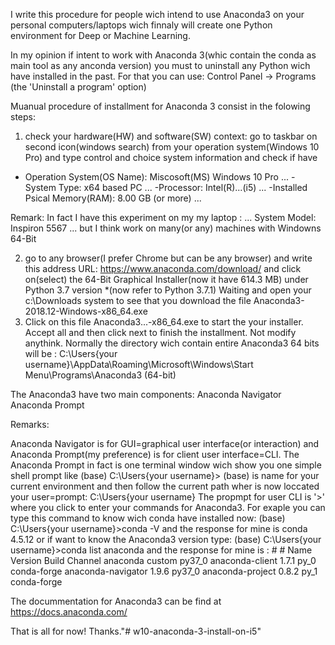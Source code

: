 I write this procedure for people wich intend to use Anaconda3 on your personal computers/laptops
wich finnaly will create one Python environment for Deep or Machine Learning.

In my opinion if intent to work with Anaconda 3(whic contain the conda as main tool as any anconda version)
you must to uninstall any Python wich have installed in the past.
For that you can use: 
    Control Panel -> Programs (the 'Uninstall  a program' option)

Muanual procedure of installment for Anaconda 3 consist in the folowing steps:
1) check your hardware(HW) and software(SW) context:
  go to taskbar on second icon(windows search) from your operation system(Windows 10 Pro) and type control
  and choice system information and check if have
  - Operation System(OS Name): Miscosoft(MS) Windows 10 Pro
  ...
  -System Type: x64 based PC
  ...
  -Processor: Intel(R)...(i5)
  ...
  -Installed Psical Memory(RAM): 8.00 GB (or more)
  ...
  
  Remark: In fact I have this experiment on my my laptop :
				...
				System Model: Inspiron 5567
				...
		  but I think work on many(or any) machines with Windowns 64-Bit
		  
2) go to any browser(I prefer Chrome but can be any browser) and write this address URL:
         https://www.anaconda.com/download/
   and click on(select) the   64-Bit Graphical Installer(now it have 614.3 MB)
   under Python 3.7 version *(now refer to Python 3.7.1)
   Waiting and open your c:\Downloads system to see that you download the file 
     Anaconda3-2018.12-Windows-x86_64.exe
3) Click on this file Anaconda3...-x86_64.exe to start the your installer.
   Accept all and then click next to finish the installment.
   Not modify anythink.
   Normally the directory wich contain entire Anaconda3 64 bits will be :
      C:\Users\{your username}\AppData\Roaming\Microsoft\Windows\Start Menu\Programs\Anaconda3 (64-bit)

The Anaconda3 have two main components:
    Anaconda Navigator
    Anaconda Prompt

Remarks:

Anaconda Navigator is for GUI=graphical user interface(or interaction) and Anaconda Prompt(my preference) is for client user interface=CLI.
The Anaconda Prompt in fact is one terminal window wich show you one simple shell prompt like 
    (base) C:\Users\{your username}>
(base) is name for your current environment and then follow the current path wher is now loccated your user=prompt: C:\Users\{your username}
 The propmpt for user CLI is '>' where you click to enter your commands for Anaconda3.
 For exaple you can type this command to know wich conda have installed now:
    (base) C:\Users\{your username}>conda -V
 and the response for mine is 
                                    conda 4.5.12
 or if want to know the Anaconda3 version type:
    (base) C:\Users\{your username}>conda list anaconda
 and the response for mine is :
	                                #
									# Name                    Version                   Build  Channel
									anaconda                  custom                   py37_0
									anaconda-client           1.7.1                      py_0    conda-forge
									anaconda-navigator        1.9.6                    py37_0
									anaconda-project          0.8.2                      py_1    conda-forge
	
The docummentation for Anaconda3 can be find at
  https://docs.anaconda.com/

  
  That is all for now!
  Thanks."# w10-anaconda-3-install-on-i5" 
